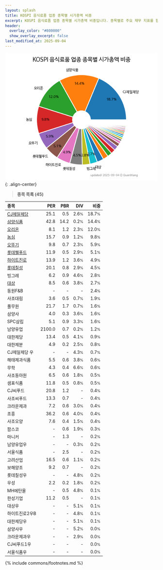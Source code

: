```yaml
---
layout: splash
title: KOSPI 음식료품 업종 종목별 시가총액 비중
excerpt: KOSPI 음식료품 업종 종목별 시가총액 비중입니다. 종목별로 주요 재무 지표를 함께 표시합니다.
header:
  overlay_color: "#800000"
  show_overlay_excerpt: false
last_modified_at: 2025-09-04
---
```



![KOSPI 음식료품 업종 종목별 시가총액 비중](/stats/sector/images/kospi_업종_음식료품_종목.png){: .align-center}


> **종목 목록 (45)**<a id="list"></a>

| **종목** | **PER** | **PBR** | **DIV** | **비중** |
| :------- | ------: | ------: | ------: | -------: |
| [CJ제일제당](/097950/) | 25.1 | 0.5 | 2.6<small>%</small> | 18.7<small>%</small> |
| [삼양식품](/003230/) | 42.8 | 14.2 | 0.2<small>%</small> | 14.4<small>%</small> |
| [오리온](/271560/) | 8.1 | 1.2 | 2.3<small>%</small> | 12.0<small>%</small> |
| [농심](/004370/) | 15.7 | 0.9 | 1.2<small>%</small> | 9.8<small>%</small> |
| [오뚜기](/007310/) | 9.8 | 0.7 | 2.3<small>%</small> | 5.9<small>%</small> |
| [롯데웰푸드](/280360/) | 11.9 | 0.5 | 2.9<small>%</small> | 5.1<small>%</small> |
| [하이트진로](/000080/) | 13.9 | 1.2 | 3.6<small>%</small> | 4.9<small>%</small> |
| [롯데칠성](/005300/) | 20.1 | 0.8 | 2.9<small>%</small> | 4.5<small>%</small> |
| 빙그레 | 6.2 | 0.9 | 4.6<small>%</small> | 2.8<small>%</small> |
| [대상](/001680/) | 8.5 | 0.6 | 3.8<small>%</small> | 2.7<small>%</small> |
| 동원F&B | - | - | - | 2.4<small>%</small> |
| 사조대림 | 3.6 | 0.5 | 0.7<small>%</small> | 1.9<small>%</small> |
| 풀무원 | 21.7 | 1.7 | 0.7<small>%</small> | 1.6<small>%</small> |
| 삼양사 | 4.0 | 0.3 | 3.6<small>%</small> | 1.6<small>%</small> |
| SPC삼립 | 5.1 | 0.9 | 3.3<small>%</small> | 1.6<small>%</small> |
| 남양유업 | 2100.0 | 0.7 | 0.2<small>%</small> | 1.2<small>%</small> |
| 대한제당 | 13.4 | 0.5 | 4.1<small>%</small> | 0.9<small>%</small> |
| 대한제분 | 4.9 | 0.2 | 2.5<small>%</small> | 0.8<small>%</small> |
| CJ제일제당 우 | - | - | 4.3<small>%</small> | 0.7<small>%</small> |
| 해태제과식품 | 5.5 | 0.6 | 3.8<small>%</small> | 0.6<small>%</small> |
| 무학 | 4.3 | 0.4 | 6.6<small>%</small> | 0.6<small>%</small> |
| 사조동아원 | 6.5 | 0.6 | 1.8<small>%</small> | 0.5<small>%</small> |
| 샘표식품 | 11.8 | 0.5 | 0.8<small>%</small> | 0.5<small>%</small> |
| CJ씨푸드 | 20.8 | 1.2 | - | 0.4<small>%</small> |
| 사조씨푸드 | 13.3 | 0.7 | - | 0.4<small>%</small> |
| 크라운제과 | 7.2 | 0.6 | 3.0<small>%</small> | 0.4<small>%</small> |
| 조흥 | 36.2 | 0.6 | 4.0<small>%</small> | 0.4<small>%</small> |
| 사조오양 | 7.6 | 0.4 | 1.5<small>%</small> | 0.4<small>%</small> |
| 팜스코 | - | 0.6 | 1.9<small>%</small> | 0.3<small>%</small> |
| 마니커 | - | 1.3 | - | 0.2<small>%</small> |
| 남양유업우 | - | - | 0.3<small>%</small> | 0.2<small>%</small> |
| 서울식품 | - | 2.5 | - | 0.2<small>%</small> |
| 고려산업 | 16.5 | 0.6 | 1.1<small>%</small> | 0.2<small>%</small> |
| 보해양조 | 9.2 | 0.7 | - | 0.2<small>%</small> |
| 롯데칠성우 | - | - | 4.8<small>%</small> | 0.2<small>%</small> |
| 우성 | 2.2 | 0.2 | 1.8<small>%</small> | 0.2<small>%</small> |
| MH에탄올 | - | 0.5 | 4.8<small>%</small> | 0.1<small>%</small> |
| 한성기업 | 11.2 | 0.5 | - | 0.1<small>%</small> |
| 대상우 | - | - | 5.1<small>%</small> | 0.1<small>%</small> |
| 하이트진로2우B | - | - | 4.8<small>%</small> | 0.1<small>%</small> |
| 대한제당우 | - | - | 5.1<small>%</small> | 0.1<small>%</small> |
| 삼양사우 | - | - | 5.2<small>%</small> | 0.0<small>%</small> |
| 크라운제과우 | - | - | 2.9<small>%</small> | 0.0<small>%</small> |
| CJ씨푸드1우 | - | - | - | 0.0<small>%</small> |
| 서울식품우 | - | - | - | 0.0<small>%</small> |

{% include commons/footnotes.md %}